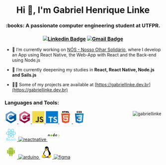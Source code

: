 <h1 align="center">Hi 👋, I'm Gabriel Henrique Linke</h1>
<h3 align="center">:books: A passionate computer engineering student at UTFPR.</h3>

<h3 align="center">

[![Linkedin Badge](https://img.shields.io/badge/-gabriellinke-blue?style=flat-square&logo=Linkedin&logoColor=white&link=https://www.linkedin.com/in/gabriellinke/)](https://www.linkedin.com/in/gabriellinke/)
[![Gmail Badge](https://img.shields.io/badge/-gabriellinke2001@gmail.com-c14438?style=flat-square&logo=Gmail&logoColor=white&link=mailto:gabriellinke2001@gmail.com)](mailto:gabriellinke2001@gmail.com)
</h3>
  
- 🔭 I’m currently working on [NÓS - Nosso Olhar Solidário](https://nossoolharsolidario.com.br/), where I develop an App using React Native, the Web-App with React and the Back-end using Node.js

- 🌱 I’m currently deepening my studies in **React, React Native, Node.js and Sails.js**

- 👨‍💻 Some of my projects are available at [https://gabriellinke.dev.br](https://gabriellinke.dev.br)


<h3 align="left">Languages and Tools:</h3>
<p align="right"><img align="right" src="https://github-readme-stats.vercel.app/api/top-langs?username=gabriellinke&show_icons=true&locale=en&layout=compact&theme=radical" alt="gabriellinke" /></p>
<p align="left"> 
<a href="https://www.cprogramming.com/" target="_blank"> <img src="https://raw.githubusercontent.com/devicons/devicon/master/icons/c/c-original.svg" alt="c" width="40" height="40"/> </a>
<a href="https://www.w3schools.com/cpp/" target="_blank"> <img src="https://raw.githubusercontent.com/devicons/devicon/master/icons/cplusplus/cplusplus-original.svg" alt="cplusplus" width="40" height="40"/> </a> 
<a href="https://developer.mozilla.org/en-US/docs/Web/JavaScript" target="_blank"> <img src="https://raw.githubusercontent.com/devicons/devicon/master/icons/javascript/javascript-original.svg" alt="javascript" width="40" height="40"/> </a>
<a href="https://www.typescriptlang.org/" target="_blank"> <img src="https://raw.githubusercontent.com/devicons/devicon/master/icons/typescript/typescript-original.svg" alt="typescript" width="40" height="40"/> </a> 
<a href="https://www.w3.org/html/" target="_blank"> <img src="https://raw.githubusercontent.com/devicons/devicon/master/icons/html5/html5-original-wordmark.svg" alt="html5" width="40" height="40"/> </a>
<a href="https://www.w3schools.com/css/" target="_blank"> <img src="https://raw.githubusercontent.com/devicons/devicon/master/icons/css3/css3-original-wordmark.svg" alt="css3" width="40" height="40"/> </a>
  
<a href="https://reactjs.org/" target="_blank"> <img src="https://raw.githubusercontent.com/devicons/devicon/master/icons/react/react-original-wordmark.svg" alt="react" width="40" height="40"/> </a> 
<a href="https://reactnative.dev/" target="_blank"> <img src="https://reactnative.dev/img/header_logo.svg" alt="reactnative" width="40" height="40"/> </a> 
<a href="https://nodejs.org" target="_blank"> <img src="https://raw.githubusercontent.com/devicons/devicon/master/icons/nodejs/nodejs-original-wordmark.svg" alt="nodejs" width="40" height="40"/> </a>
  
<a href="https://developer.android.com" target="_blank"> <img src="https://raw.githubusercontent.com/devicons/devicon/master/icons/android/android-original-wordmark.svg" alt="android" width="40" height="40"/> </a> 
<a href="https://www.arduino.cc/" target="_blank"> <img src="https://cdn.worldvectorlogo.com/logos/arduino-1.svg" alt="arduino" width="40" height="40"/> </a>
<a href="https://www.linux.org/" target="_blank"> <img src="https://raw.githubusercontent.com/devicons/devicon/master/icons/linux/linux-original.svg" alt="linux" width="40" height="40"/> </a> 
<a href="https://www.figma.com/" target="_blank"> <img src="https://www.vectorlogo.zone/logos/figma/figma-icon.svg" alt="figma" width="40" height="40"/> </a> 
</p>
